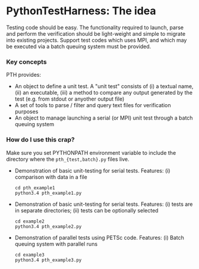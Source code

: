 # PythonTestHarness: The idea #

Testing code should be easy. The functionality required to launch, parse and perform the verification should be light-weight and simple to migrate into existing projects. Support test codes which uses MPI, and which may be executed via a batch queuing system must be provided.

### Key concepts ###

PTH provides:

* An object to define a unit test. A "unit test" consists of (i) a textual name, (ii) an executable, (iii) a method to compare any output generated by the test (e.g. from stdout or anyother output file)
* A set of tools to parse / filter and query text files for verification purposes
* An object to manage launching a serial (or MPI) unit test through a batch queuing system

### How do I use this crap? ###

Make sure you set PYTHONPATH environment variable to include the directory where the ```pth_{test,batch}.py``` files live.

* Demonstration of basic unit-testing for serial tests. 
Features: 
(i) comparison with data in a file
  
  ```
  cd pth_example1
  python3.4 pth_example1.py

  ```

* Demonstration of basic unit-testing for serial tests.
Features:
(i) tests are in separate directories;
(ii) tests can be optionally selected
  
  ```
  cd example2
  python3.4 pth_example2.py
  
  ```

* Demonstration of parallel tests using PETSc code. 
Features:
(i) Batch queuing system with parallel runs

  ```
  cd example3
  python3.4 pth_example3.py

  ```
